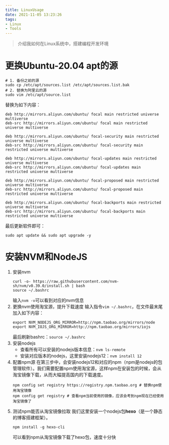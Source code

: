 ```yaml
---
title: LinuxUsage
date: 2021-11-05 13:23:26
tags:
- Linux
- Tools
---
```


> 介绍我如何在Linux系统中，搭建编程开发环境

<!--more-->

# 更换Ubuntu-20.04 apt的源
```
# 1. 备份之前的源
sudo cp /etc/apt/sources.list /etc/apt/sources.list.bak
# 2. 替换为阿里云的源
sudo vim /etc/apt/source.list
```
替换为如下内容：
```
deb http://mirrors.aliyun.com/ubuntu/ focal main restricted universe multiverse
deb-src http://mirrors.aliyun.com/ubuntu/ focal main restricted universe multiverse

deb http://mirrors.aliyun.com/ubuntu/ focal-security main restricted universe multiverse
deb-src http://mirrors.aliyun.com/ubuntu/ focal-security main restricted universe multiverse

deb http://mirrors.aliyun.com/ubuntu/ focal-updates main restricted universe multiverse
deb-src http://mirrors.aliyun.com/ubuntu/ focal-updates main restricted universe multiverse

deb http://mirrors.aliyun.com/ubuntu/ focal-proposed main restricted universe multiverse
deb-src http://mirrors.aliyun.com/ubuntu/ focal-proposed main restricted universe multiverse

deb http://mirrors.aliyun.com/ubuntu/ focal-backports main restricted universe multiverse
deb-src http://mirrors.aliyun.com/ubuntu/ focal-backports main restricted universe multiverse
```

最后更新软件即可：
```
sudo apt update && sudo apt upgrade -y
```

# 安装NVM和NodeJS
1. 安装nvm
   ```
   curl -o- https://raw.githubusercontent.com/nvm-sh/nvm/v0.39.0/install.sh | bash
   source ~/.bashrc
   ```
   输入`nvm -v`可以看到对应的nvm信息
2. 更换nvm使用淘宝源，提升下载速度
   输入指令`vim ~/.bashrc`，在文件最末尾加入如下内容：
   ```
   export NVM_NODEJS_ORG_MIRROR=http://npm.taobao.org/mirrors/node
   export NVM_IOJS_ORG_MIRROR=http://npm.taobao.org/mirrors/iojs
   ```
   最后刷新bashrc：`source ~/.bashrc`
3. 安装nodejs
   - 查看所有可以安装的nodejs版本信息：`nvm ls-remote`
   - 安装对应版本的nodejs，这里安装nodejs12：`nvm install 12`
4. 配置npm源
   在第三步中，会安装nodejs12和对应的npm（npm是nodejs的包管理软件）。我们需要配置npm使用淘宝源，这样npm在安装包的时候，会从淘宝镜像下载，从而大幅提高国内的下载速度。
   ```
   npm config set registry https://registry.npm.taobao.org # 替换npm使用淘宝镜像
   npm config get registry # 查看npm当前使用的镜像，应该会考到npm现在已经使用淘宝镜像了
   ```
5. 测试npm能否从淘宝镜像拉取
   我们这里安装一个nodejs包**hexo**（是一个静态的博客搭建框架）。
   ```
   npm install -g hexo-cli
   ```
   可以看到npm从淘宝镜像下载了hexo包，速度十分快

